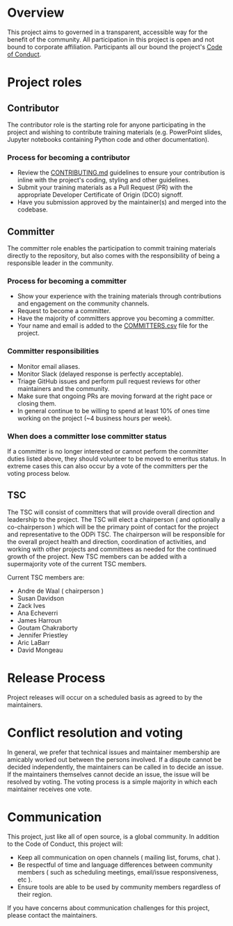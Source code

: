 # Overview

This project aims to governed in a transparent, accessible way for the benefit of the community. All participation in this project is open and not bound to corporate affiliation. Participants all our bound the project's [Code of Conduct](CODE_OF_CONDUCT.md).

# Project roles

## Contributor

The contributor role is the starting role for anyone participating in the project and wishing to contribute training materials (e.g. PowerPoint slides, Jupyter notebooks containing Python code and other documentation).

### Process for becoming a contributor

* Review the [CONTRIBUTING.md](CONTRIBUTING.md) guidelines to ensure your contribution is inline with the project's coding, styling and other guidelines.
* Submit your training materials as a Pull Request (PR) with the appropriate Developer Certificate of Origin (DCO) signoff.
* Have you submission approved by the maintainer(s) and merged into the codebase.

## Committer

The committer role enables the participation to commit training materials directly to the repository, but also comes with the responsibility of being a responsible leader in the community.

### Process for becoming a committer

* Show your experience with the training materials through contributions and engagement on the community channels.
* Request to become a committer.
* Have the majority of committers approve you becoming a committer.
* Your name and email is added to the [COMMITTERS.csv](COMMITTERS.csv) file for the project.

### Committer responsibilities

* Monitor email aliases.
* Monitor Slack (delayed response is perfectly acceptable).
* Triage GitHub issues and perform pull request reviews for other maintainers and the community.
* Make sure that ongoing PRs are moving forward at the right pace or closing them.
* In general continue to be willing to spend at least 10% of ones time working on the project (~4 business hours per week).

### When does a committer lose committer status

If a committer is no longer interested or cannot perform the committer duties listed above, they
should volunteer to be moved to emeritus status. In extreme cases this can also occur by a vote of
the committers per the voting process below.

## TSC

The TSC will consist of committers that will provide overall direction and leadership to the project. The TSC will elect a chairperson ( and optionally a co-chairperson ) which will be the primary point of contact for the project and representative to the ODPi TSC. The chairperson will be responsible for the overall project health and direction, coordination of activities, and working with other projects and committees as needed for the continued growth of the project. New TSC members can be added with a supermajority vote of the current TSC members.

Current TSC members are:

- Andre de Waal ( chairperson )
- Susan Davidson
- Zack Ives  
- Ana Echeverri 
- James Harroun
- Goutam Chakraborty
- Jennifer Priestley
- Aric LaBarr
- David Mongeau

# Release Process

Project releases will occur on a scheduled basis as agreed to by the maintainers.

# Conflict resolution and voting

In general, we prefer that technical issues and maintainer membership are amicably worked out
between the persons involved. If a dispute cannot be decided independently, the maintainers can be
called in to decide an issue. If the maintainers themselves cannot decide an issue, the issue will
be resolved by voting. The voting process is a simple majority in which each maintainer receives one vote.

# Communication

This project, just like all of open source, is a global community. In addition to the Code of Conduct, this project will:

* Keep all communication on open channels ( mailing list, forums, chat ).
* Be respectful of time and language differences between community members ( such as scheduling meetings, email/issue responsiveness, etc ).
* Ensure tools are able to be used by community members regardless of their region.

If you have concerns about communication challenges for this project, please contact the maintainers.
